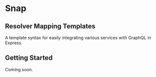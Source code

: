 # Snap

## Resolver Mapping Templates

A template syntax for easily integrating various services with GraphQL in Express.

## Getting Started

Coming soon.
